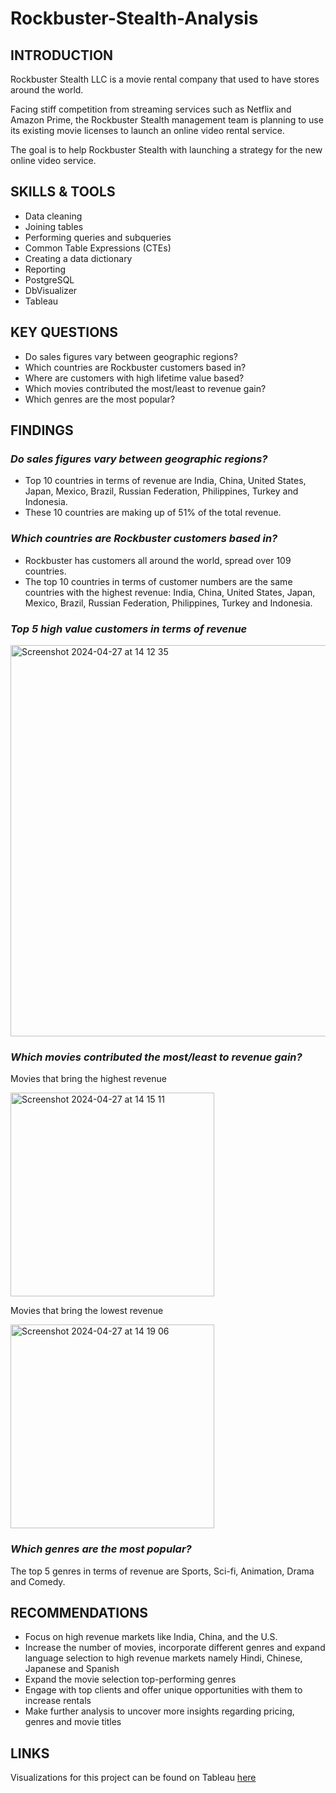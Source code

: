 # Rockbuster-Stealth-Analysis

## INTRODUCTION

Rockbuster Stealth LLC is a movie rental company that used to have stores around the world.

Facing stiff competition from streaming services such as Netflix and Amazon Prime, the Rockbuster Stealth management team is planning to use its existing movie licenses to launch an online video rental service.

The goal is to help Rockbuster Stealth with launching a strategy for the new online video service.

## SKILLS & TOOLS

- Data cleaning
- Joining tables
- Performing queries and subqueries
- Common Table Expressions (CTEs)
- Creating a data dictionary
- Reporting
- PostgreSQL
- DbVisualizer
- Tableau

## KEY QUESTIONS

- Do sales figures vary between geographic regions?
- Which countries are Rockbuster customers based in?
- Where are customers with high lifetime value based?
- Which movies contributed the most/least to revenue gain?
- Which genres are the most popular?

## FINDINGS

### _Do sales figures vary between geographic regions?_

- Top 10 countries in terms of revenue are India, China, United States, Japan, Mexico, Brazil, Russian Federation, Philippines, Turkey and Indonesia.
- These 10 countries are making up of 51% of the total revenue.

### _Which countries are Rockbuster customers based in?_

- Rockbuster has customers all around the world, spread over 109 countries.
- The top 10 countries in terms of customer numbers are the same countries with the highest revenue: India, China, United States, Japan, Mexico, Brazil, Russian Federation, Philippines, Turkey and Indonesia.

### _Top 5 high value customers in terms of revenue_

<img width="626" alt="Screenshot 2024-04-27 at 14 12 35" src="https://github.com/slcnyrnc/Rockbuster-Stealth-Analysis/assets/167687192/c8cc92e1-ba4d-4dbe-b626-3e4b85205b92">

### _Which movies contributed the most/least to revenue gain?_

Movies that bring the highest revenue

<img width="326" alt="Screenshot 2024-04-27 at 14 15 11" src="https://github.com/slcnyrnc/Rockbuster-Stealth-Analysis/assets/167687192/b5e84b00-899e-40db-903f-d2bbd62e2213">

Movies that bring the lowest revenue

<img width="326" alt="Screenshot 2024-04-27 at 14 19 06" src="https://github.com/slcnyrnc/Rockbuster-Stealth-Analysis/assets/167687192/c1ea6ecb-f123-4835-a6cd-d56fe5e6d7be">

### _Which genres are the most popular?_

The top 5 genres in terms of revenue are Sports, Sci-fi, Animation, Drama and Comedy.

## RECOMMENDATIONS

- Focus on high revenue markets like India, China, and the U.S.
- Increase the number of movies, incorporate different genres and expand language selection to high revenue markets namely Hindi, Chinese, Japanese and Spanish
- Expand the movie selection top-performing genres
- Engage with top clients and offer unique opportunities with them to increase rentals
- Make further analysis to uncover more insights regarding pricing, genres and movie titles

## LINKS
Visualizations for this project can be found on Tableau [here](https://public.tableau.com/app/profile/selcen.a./viz/RockbusterStealthAnalysis_17109593495800/Revenuebycountry)
